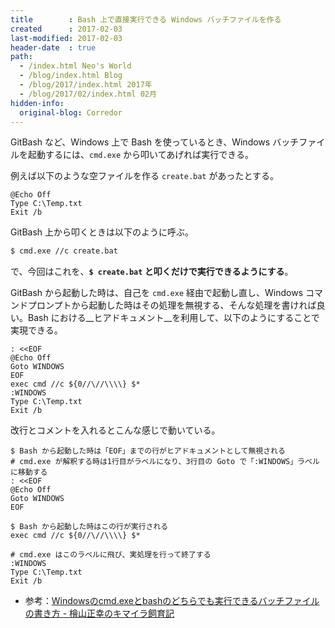```yaml
---
title        : Bash 上で直接実行できる Windows バッチファイルを作る
created      : 2017-02-03
last-modified: 2017-02-03
header-date  : true
path:
  - /index.html Neo's World
  - /blog/index.html Blog
  - /blog/2017/index.html 2017年
  - /blog/2017/02/index.html 02月
hidden-info:
  original-blog: Corredor
---
```


GitBash など、Windows 上で Bash を使っているとき、Windows バッチファイルを起動するには、`cmd.exe` から叩いてあげれば実行できる。

例えば以下のような空ファイルを作る `create.bat` があったとする。

```batch
@Echo Off
Type C:\Temp.txt
Exit /b
```

GitBash 上から叩くときは以下のように呼ぶ。

```bash
$ cmd.exe //c create.bat
```

で、今回はこれを、__`$ create.bat` と叩くだけで実行できるようにする__。

GitBash から起動した時は、自己を `cmd.exe` 経由で起動し直し、Windows コマンドプロンプトから起動した時はその処理を無視する、そんな処理を書ければ良い。Bash における__ヒアドキュメント__を利用して、以下のようにすることで実現できる。

```batch
: <<EOF
@Echo Off
Goto WINDOWS
EOF
exec cmd //c ${0//\//\\\\} $*
:WINDOWS
Type C:\Temp.txt
Exit /b
```

改行とコメントを入れるとこんな感じで動いている。

```batch
$ Bash から起動した時は「EOF」までの行がヒアドキュメントとして無視される
# cmd.exe が解釈する時は1行目がラベルになり、3行目の Goto で「:WINDOWS」ラベルに移動する
: <<EOF
@Echo Off
Goto WINDOWS
EOF

$ Bash から起動した時はこの行が実行される
exec cmd //c ${0//\//\\\\} $*

# cmd.exe はこのラベルに飛び、実処理を行って終了する
:WINDOWS
Type C:\Temp.txt
Exit /b
```

- 参考：[Windowsのcmd.exeとbashのどちらでも実行できるバッチファイルの書き方 - 檜山正幸のキマイラ飼育記](http://d.hatena.ne.jp/m-hiyama/20110729/1311910095)
